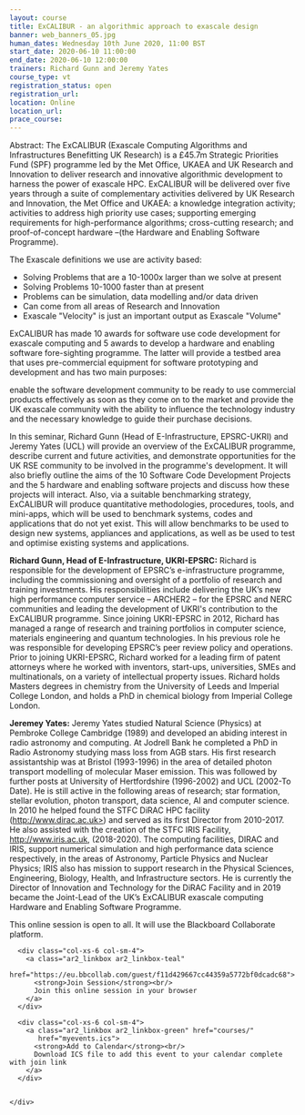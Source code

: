 ```yaml
---
layout: course
title: ExCALIBUR - an algorithmic approach to exascale design
banner: web_banners_05.jpg 
human_dates: Wednesday 10th June 2020, 11:00 BST
start_date: 2020-06-10 11:00:00
end_date: 2020-06-10 12:00:00
trainers: Richard Gunn and Jeremy Yates 
course_type: vt
registration_status: open
registration_url: 
location: Online
location_url:
prace_course: 
---
```


Abstract: The  ExCALIBUR (Exascale Computing Algorithms and Infrastructures Benefitting UK Research) is a £45.7m Strategic Priorities Fund (SPF) programme led by the Met Office, UKAEA and UK Research and Innovation to deliver research and innovative algorithmic development to harness the power of exascale HPC. ExCALIBUR will be delivered over five years through a suite of complementary activities delivered by UK Research and Innovation, the Met Office and UKAEA: a knowledge integration activity; activities to address high priority use cases; supporting emerging requirements for high-performance algorithms; cross-cutting research; and proof-of-concept hardware –(the Hardware and Enabling Software Programme).

The Exascale definitions we use are activity based:

* Solving Problems that are a 10-1000x larger than we solve at present
* Solving Problems 10-1000 faster than at present
* Problems can be simulation, data modelling and/or data driven
* Can come from all areas of Research and Innovation
* Exascale "Velocity" is just an important output as Exascale "Volume"

ExCALIBUR has made 10 awards for software use code development for exascale computing and 5 awards to develop a hardware and enabling software fore-sighting programme. The latter will provide a testbed area that uses pre-commercial equipment for software prototyping and development and has two main purposes:

enable the software development community to be ready to use commercial products effectively as soon as they come on to the market and provide the UK exascale community with the ability to influence the technology industry and the necessary knowledge to guide their purchase decisions.

In this seminar, Richard Gunn (Head of E-Infrastructure, EPSRC-UKRI) and Jeremy Yates (UCL) will provide an overview of the ExCALIBUR programme, describe current and future activities, and demonstrate opportunities for the UK RSE community to be involved in the programme's development. It will also briefly outline the aims of the 10 Software Code Development Projects and the 5 hardware and enabling software projects and discuss how these projects will interact.  Also, via a suitable benchmarking strategy, ExCALIBUR  will produce quantitative methodologies, procedures, tools, and mini-apps, which will be used to benchmark systems, codes and applications that do not yet exist.  This will allow benchmarks to be used to design new systems, appliances and applications, as well as be used to test and optimise existing systems and applications.


**Richard Gunn, Head of E-Infrastructure, UKRI-EPSRC:** Richard is responsible for the development of EPSRC’s e-infrastructure programme, including the commissioning and oversight of a portfolio of research and training investments. His responsibilities include delivering the UK’s new high performance computer service – ARCHER2 – for the EPSRC and NERC communities and leading the development of UKRI's contribution to the ExCALIBUR programme. Since joining UKRI-EPSRC in 2012, Richard has managed a range of research and training portfolios in computer science, materials engineering and quantum technologies. In his previous role he was responsible for developing EPSRC’s peer review policy and operations. Prior to joining UKRI-EPSRC, Richard worked for a leading firm of patent attorneys where he worked with inventors, start-ups, universities, SMEs and multinationals, on a variety of intellectual property issues. Richard holds Masters degrees in chemistry from the University of Leeds and Imperial College London, and holds a PhD in chemical biology from Imperial College London.

**Jeremey Yates:** Jeremy Yates studied Natural Science (Physics) at Pembroke College Cambridge (1989) and developed an abiding interest in radio astronomy and computing.   At Jodrell Bank he completed a PhD in Radio Astronomy studying mass loss from AGB stars.  His first research assistantship was at Bristol (1993-1996) in the area of detailed photon transport modelling of molecular Maser emission.  This was followed by further posts at University of Hertfordshire (1996-2002) and UCL (2002-To Date).   He is still active in the following areas of  research; star formation, stellar evolution, photon transport, data science, AI and computer science.  In 2010 he helped found the STFC DiRAC HPC facility (http://www.dirac.ac.uk>) and served as its first Director from 2010-2017.  He also assisted with the creation of the STFC IRIS Facility, http://www.iris.ac.uk, (2018-2020).  The computing facilities, DIRAC and IRIS, support numerical simulation and high performance data science respectively, in the areas of Astronomy, Particle Physics and Nuclear Physics;  IRIS also has mission to support research in the Physical Sciences, Engineering, Biology, Health, and Infrastructure sectors.  He is currently the Director of Innovation and Technology for the DiRAC Facility and in 2019 became the Joint-Lead of the UK’s  ExCALIBUR exascale computing Hardware and Enabling Software Programme.



This online session is open to all. It will use the Blackboard Collaborate platform.




<section id="service">
  <div class="row ">	

      <div class="col-xs-6 col-sm-4">
        <a class="ar2_linkbox ar2_linkbox-teal" 
          href="https://eu.bbcollab.com/guest/f11d429667cc44359a5772bf0dcadc68">
          <strong>Join Session</strong><br/>
          Join this online session in your browser
        </a>
      </div>

      <div class="col-xs-6 col-sm-4">
        <a class="ar2_linkbox ar2_linkbox-green" href="courses/"
           href="myevents.ics">
          <strong>Add to Calendar</strong><br/>
          Download ICS file to add this event to your calendar complete with join link
        </a>
      </div>

											
    </div>







<!--
<div>

<iframe width="560" height="315" src="https://www.youtube.com/embed/AUh2h4jO6VI" frameborder="0" allow="accelerometer; autoplay; encrypted-media; gyroscope; picture-in-picture" allowfullscreen></iframe>

</div>

-->

<!--

<section id="service">
  <div class="container">
    <div class="row ">	



      <div class="col-xs-6 col-sm-4">
        <a class="ar2_linkbox ar2_linkbox-teal" href="  ">
          <strong>Transcript</strong><br/>
          Download a transcript of the video audio
        </a>
      </div>



      <div class="col-xs-6 col-sm-4">
        <a class="ar2_linkbox ar2_linkbox-green" href="courses/"
           href="ARCHER2_Training_VT.pdf">
          <strong>Slides</strong><br/>
          Download pdf of the presentation.
        </a>
      </div>
										
    </div>
  </div>
</section>
-->
